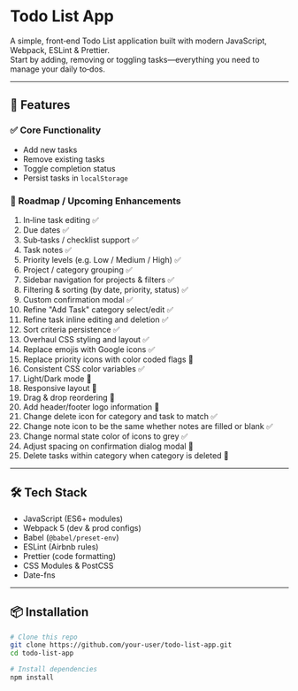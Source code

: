 # Todo List App

A simple, front‑end Todo List application built with modern JavaScript, Webpack, ESLint & Prettier.  
Start by adding, removing or toggling tasks—everything you need to manage your daily to‑dos.

---

## 🚀 Features

### ✅ Core Functionality

- Add new tasks
- Remove existing tasks
- Toggle completion status
- Persist tasks in `localStorage`

### 🎯 Roadmap / Upcoming Enhancements

1. In‑line task editing ✅
2. Due dates ✅
3. Sub‑tasks / checklist support ✅
4. Task notes ✅
5. Priority levels (e.g. Low / Medium / High) ✅
6. Project / category grouping ✅
7. Sidebar navigation for projects & filters ✅
8. Filtering & sorting (by date, priority, status) ✅
9. Custom confirmation modal ✅
10. Refine "Add Task" category select/edit ✅
11. Refine task inline editing and deletion ✅
12. Sort criteria persistence ✅
13. Overhaul CSS styling and layout ✅
14. Replace emojis with Google icons ✅
15. Replace priority icons with color coded flags 🚀
16. Consistent CSS color variables ✅
17. Light/Dark mode 🚀
18. Responsive layout 🚀
19. Drag & drop reordering 🚀
20. Add header/footer logo information 🚀
21. Change delete icon for category and task to match ✅
22. Change note icon to be the same whether notes are filled or blank ✅
23. Change normal state color of icons to grey ✅
24. Adjust spacing on confirmation dialog modal 🚀
25. Delete tasks within category when category is deleted 🚀

---

## 🛠️ Tech Stack

- JavaScript (ES6+ modules)
- Webpack 5 (dev & prod configs)
- Babel (`@babel/preset-env`)
- ESLint (Airbnb rules)
- Prettier (code formatting)
- CSS Modules & PostCSS
- Date-fns

---

## 📦 Installation

```bash
# Clone this repo
git clone https://github.com/your‑user/todo-list-app.git
cd todo-list-app

# Install dependencies
npm install
```
